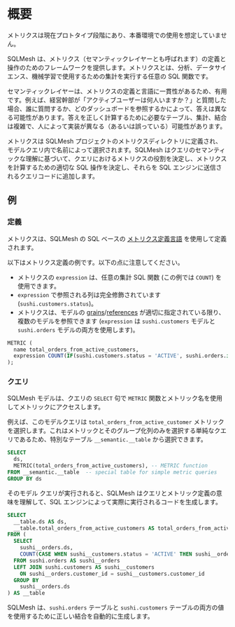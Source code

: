 # 概要

メトリクスは現在プロトタイプ段階にあり、本番環境での使用を想定していません。

SQLMesh は、メトリクス（セマンティックレイヤーとも呼ばれます）の定義と操作のためのフレームワークを提供します。メトリクスとは、分析、データサイエンス、機械学習で使用するための集計を実行する任意の SQL 関数です。

セマンティックレイヤーは、メトリクスの定義と言語に一貫性があるため、有用です。例えば、経営幹部が「アクティブユーザーは何人いますか？」と質問した場合、誰に質問するか、どのダッシュボードを参照するかによって、答えは異なる可能性があります。答えを正しく計算するために必要なテーブル、集計、結合は複雑で、人によって実装が異なる（あるいは誤っている）可能性があります。

メトリクスは SQLMesh プロジェクトのメトリクスディレクトリに定義され、モデルクエリ内で名前によって選択されます。SQLMesh はクエリのセマンティックな理解に基づいて、クエリにおけるメトリクスの役割を決定し、メトリクスを計算するための適切な SQL 操作を決定し、それらを SQL エンジンに送信されるクエリコードに追加します。

## 例

### 定義

メトリクスは、SQLMesh の SQL ベースの [メトリクス定義言語](definition.md) を使用して定義されます。

以下はメトリクス定義の例です。以下の点に注意してください。

- メトリクスの `expression` は、任意の集計 SQL 関数 (この例では `COUNT`) を使用できます。
- `expression` で参照される列は完全修飾されています (`sushi.customers.status`)。
- メトリクスは、モデルの [grains](../models/overview.md#grain)/[references](../models/overview.md#references) が適切に指定されている限り、複数のモデルを参照できます (`expression` は `sushi.customers` モデルと `sushi.orders` モデルの両方を使用します)。

```sql linenums="1"
METRIC (
  name total_orders_from_active_customers,
  expression COUNT(IF(sushi.customers.status = 'ACTIVE', sushi.orders.id, NULL))
);
```

### クエリ

SQLMesh モデルは、クエリの `SELECT` 句で `METRIC` 関数とメトリック名を使用してメトリックにアクセスします。

例えば、このモデルクエリは `total_orders_from_active_customer` メトリックを選択します。これはメトリックとそのグループ化列のみを選択する単純なクエリであるため、特別なテーブル `__semantic.__table` から選択できます。

```sql linenums="1"
SELECT
  ds,
  METRIC(total_orders_from_active_customers), -- METRIC function
FROM __semantic.__table  -- special table for simple metric queries
GROUP BY ds
```

そのモデル クエリが実行されると、SQLMesh はクエリとメトリック定義の意味を理解して、SQL エンジンによって実際に実行されるコードを生成します。

``` sql linenums="1"
SELECT
  __table.ds AS ds,
  __table.total_orders_from_active_customers AS total_orders_from_active_customers
FROM (
  SELECT
    sushi__orders.ds,
    COUNT(CASE WHEN sushi__customers.status = 'ACTIVE' THEN sushi__orders.id ELSE NULL END) AS total_orders_from_active_customers
  FROM sushi.orders AS sushi__orders
  LEFT JOIN sushi.customers AS sushi__customers
    ON sushi__orders.customer_id = sushi__customers.customer_id
  GROUP BY
    sushi__orders.ds
) AS __table
```

SQLMesh は、`sushi.orders` テーブルと `sushi.customers` テーブルの両方の値を使用するために正しい結合を自動的に生成します。

